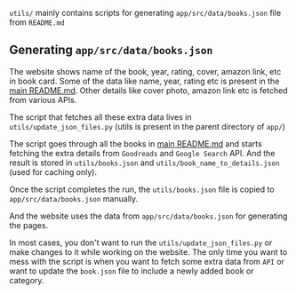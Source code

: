 `utils/` mainly contains scripts for generating `app/src/data/books.json` file from `README.md`

## Generating `app/src/data/books.json`

The website shows name of the book, year, rating, cover, amazon link, etc in book card. Some of the
data like name, year, rating etc is present in the [main README.md](../README.md). Other details
like cover photo, amazon link etc is fetched from various APIs.

The script that fetches all these extra data lives in `utils/update_json_files.py` (utils is present in the parent directory of `app/`)

The script goes through all the books in [main README.md](../README.md) and starts fetching the extra details
from `Goodreads` and `Google Search` API. And the result is stored in `utils/books.json` and `utils/book_name_to_details.json`
(used for caching only).

Once the script completes the run, the `utils/books.json` file is copied to `app/src/data/books.json` manually.

And the website uses the data from `app/src/data/books.json` for generating the pages.

In most cases, you don't want to run the `utils/update_json_files.py` or make changes to it while working on the website.
The only time you want to mess with the script is when you want to fetch some extra data from `API` or want to update
the `book.json` file to include a newly added book or category.
